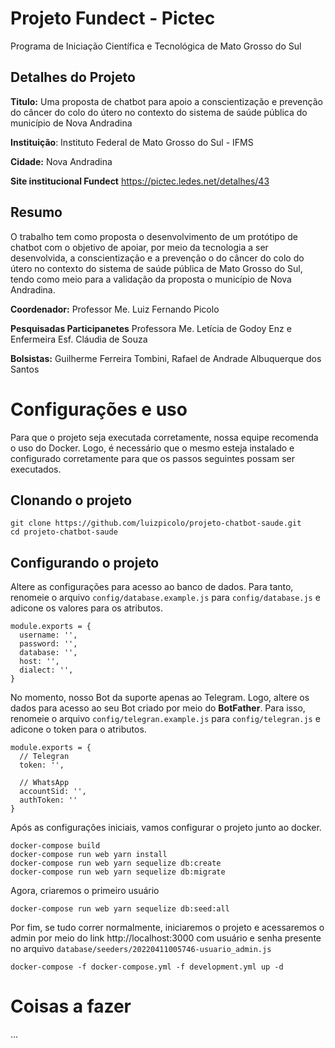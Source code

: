 # Projeto Fundect - Pictec
Programa de Iniciação Científica e Tecnológica de Mato Grosso do Sul

## Detalhes do Projeto

**Titulo:**
Uma proposta de chatbot para apoio a conscientização e prevenção do câncer do colo do útero no contexto do sistema de saúde pública do município de Nova Andradina

**Instituição**:
Instituto Federal de Mato Grosso do Sul - IFMS

**Cidade:**
Nova Andradina

**Site institucional Fundect**
https://pictec.ledes.net/detalhes/43

## Resumo

O trabalho tem como proposta o desenvolvimento de um protótipo de chatbot com o objetivo de apoiar, por meio da tecnologia a ser desenvolvida, a conscientização e a prevenção o do câncer do colo do útero no contexto do sistema de saúde pública de Mato Grosso do Sul, tendo como meio para a validação da proposta o município de Nova Andradina.

**Coordenador:**
Professor Me. Luiz Fernando Picolo

**Pesquisadas Participanetes**
Professora Me. Letícia de Godoy Enz e Enfermeira Esf. Cláudia de Souza

**Bolsistas:**
Guilherme Ferreira Tombini, 
Rafael de Andrade Albuquerque dos Santos

# Configurações e uso

Para que o projeto seja executada corretamente, nossa equipe recomenda o uso do Docker. Logo, é necessário que o mesmo esteja instalado e configurado corretamente para que os passos seguintes possam ser executados.

## Clonando o projeto

    git clone https://github.com/luizpicolo/projeto-chatbot-saude.git
    cd projeto-chatbot-saude

## Configurando o projeto

Altere as configurações para acesso ao banco de dados. Para tanto, renomeie o arquivo `config/database.example.js` para `config/database.js` e adicone os valores para os atributos.

    module.exports = {
      username: '',
      password: '',
      database: '',
      host: '',
      dialect: '',
    }

No momento, nosso Bot da suporte apenas ao Telegram. Logo, altere os dados para acesso ao seu Bot criado por meio do **BotFather**. Para isso, renomeie o arquivo `config/telegran.example.js` para `config/telegran.js` e adicone o token para o atributos.

    module.exports = {
      // Telegran
      token: '',

      // WhatsApp
      accountSid: '',
      authToken: ''
    }

Após as configurações iniciais, vamos configurar o projeto junto ao docker.

    docker-compose build 
    docker-compose run web yarn install
    docker-compose run web yarn sequelize db:create
    docker-compose run web yarn sequelize db:migrate

Agora, criaremos o primeiro usuário 

    docker-compose run web yarn sequelize db:seed:all  

Por fim, se tudo correr normalmente, iniciaremos o projeto e acessaremos o admin por meio do link http://localhost:3000 com usuário e senha presente no arquivo `database/seeders/20220411005746-usuario_admin.js`

    docker-compose -f docker-compose.yml -f development.yml up -d

# Coisas a fazer

...

